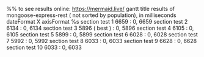 %% to see results online: https://mermaid.live/
gantt
   	title results of mongoose-express-rest ( not sorted by population), in milliseconds
    dateFormat X
    axisFormat %s
    section test 1
    6659   : 0, 6659
    section test 2
    6134   : 0, 6134
    section test 3
    5896 ( best )   : 0, 5896
    section test 4
    6105   : 0, 6105
    section test 5
    5899   : 0, 5899
    section test 6
    6028   : 0, 6028
    section test 7
    5992   : 0, 5992
    section test 8
    6033   : 0, 6033
    section test 9
    6628   : 0, 6628
    section test 10
    6033   : 0, 6033